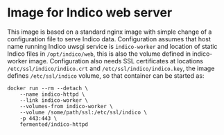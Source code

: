 Image for Indico web server
===========================

This image is based on a standard nginx image with simple change of a
configuration file to serve Indico data. Configuration assumes that host
name running Indico uwsgi service is `indico-worker` and location of static
Indico files in `/opt/indico/web`, this is also the volume defined in
indico-worker image. Configuration also needs SSL certificates at locations
`/etc/ssl/indico/indico.crt` and `/etc/ssl/indico/indico.key`, the image
defines `/etc/ssl/indico` volume, so that container can be started as:

    docker run --rm --detach \
        --name indico-httpd \
        --link indico-worker \
        --volumes-from indico-worker \
        --volume /some/path/ssl:/etc/ssl/indico \
        -p 443:443 \
        fermented/indico-httpd
